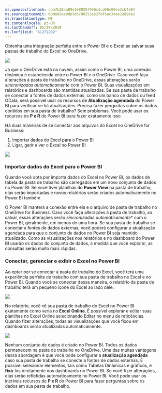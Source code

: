 ```yaml
---
ms.openlocfilehash: cda7b38aa89e368028f966c3cd00c00ee2cb4e84
ms.sourcegitcommit: 60dad5aa0d85db790553e537bf8ac34ee3289ba3
ms.translationtype: MT
ms.contentlocale: pt-BR
ms.lasthandoff: 05/29/2019
ms.locfileid: "61271202"
---
```

Obtenha uma integração perfeita entre o Power BI e o Excel ao salvar suas pastas de trabalho do Excel no OneDrive.

![](media/5-4-connect-onedrive-for-business/5-4_1.png)

Já que o OneDrive está na nuvem, assim como o Power BI, uma conexão dinâmica é estabelecida entre o Power BI e o OneDrive. Caso você faça alterações à pasta de trabalho no OneDrive, essas alterações serão *sincronizadas automaticamente* com o Power BI. Suas visualizações em relatórios e dashboards são mantidas atualizadas. Se sua pasta de trabalho se conectar a fontes de dados externas, como um banco de dados ou feed OData, será possível usar os recursos de **Atualização agendada** do Power BI para verificar se há atualizações. Precisa fazer perguntas sobre os dados contidos em sua pasta de trabalho? Sem problemas. Você pode usar os recursos de **P e R** do Power BI para fazer exatamente isso.

Há duas maneiras de se conectar aos arquivos do Excel no OneDrive for Business:

1. Importar dados do Excel para o Power BI
2. Ligar, gerir e ver o Excel no Power BI

![](media/5-4-connect-onedrive-for-business/5-4_3.png)

### <a name="import-excel-data-into-power-bi"></a>Importar dados do Excel para o Power BI
Quando você opta por importa dados do Excel no Power BI, os dados de tabela da pasta de trabalho são carregados em um novo conjunto de dados no Power BI. Se você tiver planilhas do **Power View** na pasta de trabalho, elas serão importadas e novos relatórios serão criados automaticamente no Power BI também.

O Power BI manterá a conexão entre ela e o arquivo de pasta de trabalho no OneDrive for Business. Caso você faça alterações à pasta de trabalho, ao salvar, essas alterações serão *sincronizadas automaticamente** com o Power BI, geralmente, em menos de uma hora. Se sua pasta de trabalho se conectar a fontes de dados externas, você poderá configurar a atualização agendada para que o conjunto de dados no Power BI seja mantido atualizado. Como as visualizações nos relatórios e no dashboard do Power BI usarão os dados do conjunto de dados, à medida que você explorar, as consultas serão muito mais rápidas.

### <a name="connect-manage-and-view-excel-in-power-bi"></a>Conectar, gerenciar e exibir o Excel no Power BI
Ao optar por se conectar à pasta de trabalho do Excel, você terá uma experiência perfeita de trabalho com sua pasta de trabalho no Excel e no Power BI. Quando você se conectar dessa maneira, o relatório da pasta de trabalho terá um pequeno ícone do Excel ao lado dele.

![](media/5-4-connect-onedrive-for-business/5-4_4.png)

No relatório, você vê sua pasta de trabalho do Excel no Power BI exatamente como veria no **Excel Online**. É possível explorar e editar suas planilhas no Excel Online selecionando Editar no menu de reticências. Quando fizer alterações, todas as visualizações que você fixou em dashboards serão atualizadas automaticamente.

![](media/5-4-connect-onedrive-for-business/5-4_5.png)

Nenhum conjunto de dados é criado no Power BI. Todos os dados permanecem na pasta de trabalho no OneDrive. Uma das muitas vantagens dessa abordagem é que você pode configurar a **atualização agendada** caso sua pasta de trabalho se conecte a fontes de dados externas. É possível selecionar elementos, tais como Tabelas Dinâmicas e gráficos, e **fixá**-los diretamente nos dashboards no Power BI. Se você fizer alterações, elas serão refletidas automaticamente no Power BI. Você pode usar os incríveis recursos de **P e R** do Power BI para fazer perguntas sobre os dados em sua pasta de trabalho.  

